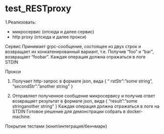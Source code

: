 # test_RESTproxy

1.Реализовать:
- микросервис (отсюда и далее сервис)
- http proxy (отсюда и далее прокси)

Сервис
Принимает grpc-сообщение, состоящее из двух строк и возвращает их
конкатенированный вариант, т.е. Получив “foo” и “bar”, возвращает “foobar”. Каждая
операция должна отражаться в логе STDIN

Прокси
1. Получает http-запрос в формате json, вида
{
“ rstStr”:”some string”,
“secondStr”:”another string"
}

2. Отправляет полученное сообщение микросервису и получив ответ возвращает
результат в формате json, вида
{
“result”:”some stringanother string”
}
Каждая операция должна отражаться в логе на STDIN
Готовое решение для демонстрации собрать в docker-machine.

Покрытие тестами (юнит/интеграция/бенчмарк)

